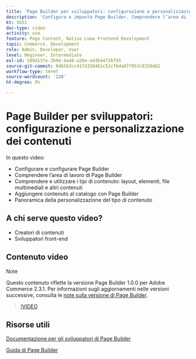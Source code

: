 ```yaml
---
title: 'Page Builder per sviluppatori: configurazione e personalizzazione dei contenuti'
description: 'Configura e imposta Page Builder​. Comprendere l’area di lavoro di Page Builder​. Comprendere e utilizzare i tipi di contenuto: layout, elementi, file multimediali e altro contenuto​. Aggiungere contenuto catalogo con Page Builder.'
kt: 5651
doc-type: video
activity: use
feature: Page Content, Native Luma Frontend Development
topic: Commerce, Development
role: Admin, Developer, User
level: Beginner, Intermediate
exl-id: 589d13fe-3b9d-4a48-a26e-a43b44726f93
source-git-commit: 8465b3cc417d328461c52cf6da07f953c8250dd2
workflow-type: tm+mt
source-wordcount: '128'
ht-degree: 0%

---
```


# Page Builder per sviluppatori: configurazione e personalizzazione dei contenuti

In questo video:

- Configurare e configurare Page Builder&#x200B;
- Comprendere l’area di lavoro di Page Builder&#x200B;
- Comprendere e utilizzare i tipi di contenuto: layout, elementi, file multimediali e altri contenuti&#x200B;
- Aggiungere contenuto al catalogo con Page Builder
- Panoramica della personalizzazione del tipo di contenuto

## A chi serve questo video?

- Creatori di contenuti
- Sviluppatori front-end

## Contenuto video

>[!NOTE]
>
>Questo contenuto riflette la versione Page Builder 1.0.0 per Adobe Commerce 2.3.1. Per informazioni sugli aggiornamenti nelle versioni successive, consulta le [note sulla versione di Page Builder](https://experienceleague.adobe.com/docs/commerce-admin/page-builder/release-notes.html).

>[!VIDEO](https://video.tv.adobe.com/v/35710?quality=12&learn=on)

## Risorse utili

[Documentazione per gli sviluppatori di Page Builder](https://developer.adobe.com/commerce/frontend-core/page-builder/)

[Guida di Page Builder](https://experienceleague.adobe.com/docs/commerce-admin/page-builder/introduction.html)
